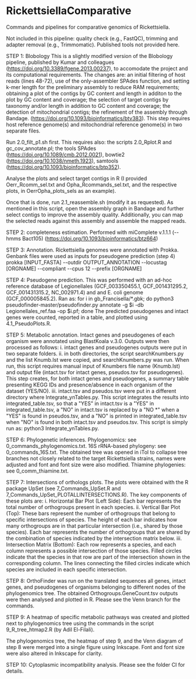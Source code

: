 # RickettsiellaComparative
Commands and pipelines for comparative genomics of Rickettsiella.

Not included in this pipeline: quality check (e.g., FastQC), trimming and adapter removal (e.g., Trimmomatic).
Published tools not provided here.

STEP 1: Blobology
This is a slightly modified version of the Blobology pipeline, published by Kumar and colleagues (https://doi.org/10.3389/fgene.2013.00237), to accomodate the project and its computational requirements.
The changes are: an initial filtering of host reads (lines 48-72), use of the only-assembler SPAdes function, and setting k-mer length for the preliminary assembly to reduce RAM requirements; obtaining a plot of the contigs by GC content and length in additon to the plot by GC content and coverage; the selection of target contigs by taxonomy and/or length in addition to GC content and coverage; the detection of mitochondrial contigs; the refinement of the assembly through Bandage. (https://doi.org/10.1093/bioinformatics/btv383).
This step requires host reference genome(s) and mitochondrial reference genome(s) in two separate files.

Run 2.0_filt_p1.sh first. This requires also: the scripts 2.0_Rplot.R and gc_cov_annotate.pl; the tools SPAdes (https://doi.org/10.1089/cmb.2012.0021), bowtie2 (https://doi.org/10.1038/nmeth.1923), samtools (https://doi.org/10.1093/bioinformatics/btp352).

Analyse the plots and select target contigs in R (I provided Oerr_Rcomm_sel.txt and Opha_Rcommands_sel.txt, and the respective plots, in OerrOpha_plots_sels as an example).

Once that is done, run 2.1_reassemble.sh (modify it as requested). As mentioned in this script, open the assembly graph in Bandage and further select contigs to improve the assembly quality. Additionally, you can map the selected reads against this assembly and assemble the mapped reads.

STEP 2: completeness estimation.
Performed with miComplete v.1.1.1 (--hmms Bact105) (https://doi.org/10.1093/bioinformatics/btz664)

STEP 3: Annotation.
Rickettsiella genomes were annotated with Prokka. Genbank files were used as inputs for pseudogene prediction (step 4)
prokka [INPUT_FASTA] --outdir OUTPUT_ANNOTATION --locustag [ORGNAME] --compliant --cpus 12 --prefix [ORGNAME]

STEP 4: Pseudogene prediction.
This was performed with an ad-hoc reference database of Legionellales (GCF_003350455.1, GCF_001431295.2, GCF_001431315.2, NC_002971.4) and and E. coli genome (GCF_000005845.2). Ran as:
for i in gb_Francisella/*.gbk; do python3 pseudofinder-master/pseudofinder.py annotate -g $i -db Legionellales_ref.faa -op $i.pf; done
The predicted pseudogenes and intact genes were counted, reported in a table, and plotted using 4.1_PseudoPlots.R.

STEP 5: Metabolic annotation.
Intact genes and pseudogenes of each organism were annotated using BlastKoala v.3.0. Outputs were then processed as follows:
i. intact genes and pseudogenes outputs were put in two separate folders.
ii. in both directories, the script searchKnumbers.py and the list Knumb.lst were copied, and searchKnumbers.py was run. When run, this script requires manual input of Knumbers file name (Knumb.lst) and output file (intact.tsv for intact genes, pseudos.tsv for pseudogenes). This step creates, for both intact genes and pseudogenes, a summary table presenting KEGG IDs and presence/absence in each organism of the dataset (YES/NO).
iii. intact.tsv and pseudos.tsv were put in a different directory where Integrate_ynTables.py. This script integrates the results into integrated_table.tsv, so that a "YES" in intact.tsv is a "YES" in integrated_table.tsv, a "NO" in intact.tsv is replaced by a "NO *" when a "YES" is found in pseudos.tsv, and a "NO" is printed in integrated_table.tsv when "NO" is found in both intact.tsv and pseudos.tsv. This script is simply run as: python3 Integrate_ynTables.py.

STEP 6: Phylogenetic inferences.
Phylogenomics: see 0_commands_phylogenomics.txt.
16S rRNA-based phylogeny: see 0_commands_16S.txt. The obtained tree was opened in iTol to collapse tree branches not closely related to the target Rickettsiella strains, names were adjusted and font and font size were also modified. 
Thiamine phylogenies: see 0_comm_thiamine.txt.

STEP 7: Intersections of orthologs plots.
The plots were obtained with the R package UpSet (see 7_Commands_UpSet.R and 7_Commands_UpSet_PLOTALLINTERSECTIONS.R). The key components of these plots are:
i. Horizontal Bar Plot (Left Side):
	Each bar represents the total number of orthogroups present in each species.
ii. Vertical Bar Plot (Top):
	These bars represent the number of orthogroups that belong to specific intersections of species. The height of each bar indicates how many orthogroups are in that particular intersection (i.e., shared by those species).
	Each bar represents the number of orthogroups that are shared by the combination of species indicated by the intersection matrix below.
iii. Intersection Matrix (Bottom):
Each row represents a species, and each column represents a possible intersection of those species.
Filled circles indicate that the species in that row are part of the intersection shown in the corresponding column.
The lines connecting the filled circles indicate which species are included in each specific intersection.

STEP 8:
OrthoFinder was run on the translated sequences all genes, intact genes, and pseudogenes of organisms belonging to different nodes of the phylogenomics tree. The obtained Orthogroups.GeneCount.tsv outputs were then analysed and plotted in R. Please see the Venn branch for the commands.

STEP 9: A heatmap of specific metabolic pathways was created and plotted next to phylogenomics tree using the commands in the script 9_R_tree_htmap2.R (by Adil El-Filali).

The phylogenomics tree, the heatmap of step 9, and the Venn diagram of step 8 were merged into a single figure using Inkscape. Font and font size were also altered in Inkscape for clarity.

STEP 10: Cytoplasmic incompatibility analysis.
Please see the folder CI for details.


